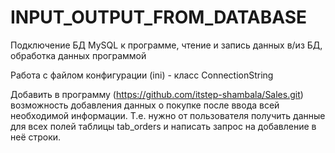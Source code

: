 # INPUT_OUTPUT_FROM_DATABASE

Подключение БД MySQL к программе, чтение и запись данных в/из БД, обработка данных программой

Работа с файлом конфигурации (ini) - класс ConnectionString

Добавить в программу (https://github.com/itstep-shambala/Sales.git) возможность добавления данных о покупке после ввода всей необходимой информации.
Т.е. нужно от пользователя получить данные для всех полей таблицы tab_orders и написать запрос на добавление в неё строки.
